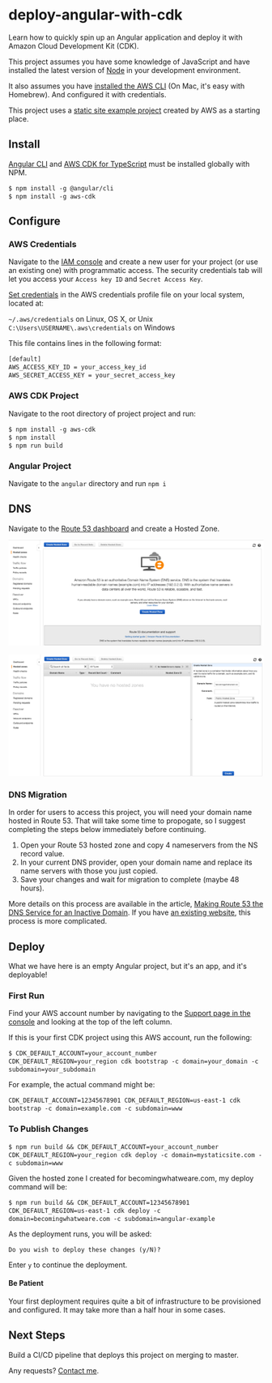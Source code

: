 # deploy-angular-with-cdk

Learn how to quickly spin up an Angular application and deploy it with Amazon Cloud Development Kit (CDK).

This project assumes you have some knowledge of JavaScript and have installed the latest version of [Node](https://nodejs.org/) in your development environment.

It also assumes you have [installed the AWS CLI](https://docs.aws.amazon.com/cli/latest/userguide/install-cliv1.html) (On Mac, it's easy with Homebrew). And configured it with credentials.

This project uses a [static site example project](https://github.com/aws-samples/aws-cdk-examples/tree/master/typescript/static-site) created by AWS as a starting place.

## Install

[Angular CLI](https://cli.angular.io/) and [AWS CDK for TypeScript](https://docs.aws.amazon.com/cdk/latest/guide/getting_started.html) must be installed globally with NPM.

```
$ npm install -g @angular/cli
$ npm install -g aws-cdk
```

## Configure

### AWS Credentials

Navigate to the [IAM console](https://console.aws.amazon.com/iam/home?region=us-east-1) and create a new user for your project (or use an existing one) with programmatic access. The security credentials tab will let you access your `Access key ID` and `Secret Access Key`.

[Set credentials](https://docs.aws.amazon.com/amazonswf/latest/awsrbflowguide/set-up-creds.html) in the AWS credentials profile file on your local system, located at:

`~/.aws/credentials` on Linux, OS X, or Unix
`C:\Users\USERNAME\.aws\credentials` on Windows

This file contains lines in the following format:

```
[default]
AWS_ACCESS_KEY_ID = your_access_key_id
AWS_SECRET_ACCESS_KEY = your_secret_access_key
```

### AWS CDK Project

Navigate to the root directory of project project and run:

```
$ npm install -g aws-cdk
$ npm install
$ npm run build
```

### Angular Project

Navigate to the `angular` directory and run `npm i`

## DNS

Navigate to the [Route 53 dashboard](https://console.aws.amazon.com/route53/home?region=us-west-2#hosted-zones:) and create a Hosted Zone.

![alt text](/rm-img/hosted-zones.png "Empty Route 53 Hosted Zones Page")

![alt text](/rm-img/create-hosted-zone.png "Adding a zone")

### DNS Migration

In order for users to access this project, you will need your domain name hosted in Route 53. That will take some time to propogate, so I suggest completing the steps below immediately before continuing.

1. Open your Route 53 hosted zone and copy 4 nameservers from the NS record value.
2. In your current DNS provider, open your domain name and replace its name servers with those you just copied.
3. Save your changes and wait for migration to complete (maybe 48 hours).

More details on this process are available in the article, [Making Route 53 the DNS Service for an Inactive Domain](https://docs.aws.amazon.com/Route53/latest/DeveloperGuide/migrate-dns-domain-inactive.html). If you have [an existing website](https://docs.aws.amazon.com/Route53/latest/DeveloperGuide/migrate-dns-domain-in-use.html), this process is more complicated.

## Deploy

What we have here is an empty Angular project, but it's an app, and it's deployable!

### First Run

Find your AWS account number by navigating to the [Support page in the console](https://console.aws.amazon.com/support/home#/) and looking at the top of the left column.

If this is your first CDK project using this AWS account, run the following:

```
$ CDK_DEFAULT_ACCOUNT=your_account_number CDK_DEFAULT_REGION=your_region cdk bootstrap -c domain=your_domain -c subdomain=your_subdomain
```

For example, the actual command might be:

```
CDK_DEFAULT_ACCOUNT=12345678901 CDK_DEFAULT_REGION=us-east-1 cdk bootstrap -c domain=example.com -c subdomain=www
```

### To Publish Changes

```
$ npm run build && CDK_DEFAULT_ACCOUNT=your_account_number CDK_DEFAULT_REGION=your_region cdk deploy -c domain=mystaticsite.com -c subdomain=www
```

Given the hosted zone I created for becomingwhatweare.com, my deploy command will be:

```
$ npm run build && CDK_DEFAULT_ACCOUNT=12345678901 CDK_DEFAULT_REGION=us-east-1 cdk deploy -c domain=becomingwhatweare.com -c subdomain=angular-example
```

As the deployment runs, you will be asked:

```
Do you wish to deploy these changes (y/N)?
```

Enter `y` to continue the deployment.

#### Be Patient

Your first deployment requires quite a bit of infrastructure to be provisioned and configured. It may take more than a half hour in some cases.

## Next Steps

Build a CI/CD pipeline that deploys this project on merging to master.

Any requests? [Contact me](https://www.harveyramer.com/contact).
